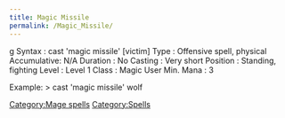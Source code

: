 ```yaml
---
title: Magic Missile
permalink: /Magic_Missile/
---
```


<nowiki>g Syntax : cast 'magic missile' \[victim\] Type : Offensive
spell, physical Accumulative: N/A Duration : No Casting : Very short
Position : Standing, fighting Level : Level 1 Class : Magic User Min.
Mana : 3

</pre>

Example: \> cast 'magic missile' wolf

[Category:Mage spells](Category:Mage_spells "wikilink")
[Category:Spells](Category:Spells "wikilink")